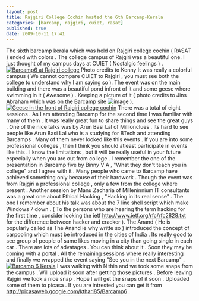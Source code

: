```yaml
---
layout: post
title: Rajgiri College Cochin hosted the 6th Barcamp-Kerala
categories: [barcamp, rajgiri, cuiet, rasat]
published: true
date: 2009-10-11 17:41
---
```

The sixth barcamp kerala which was held on Rajgiri college cochin ( RASAT ) ended with colors . The college campus of Rajgiri was a beautiful one. I just thought of my campus days at CUIET ( Nostalgic feelings ) .  [![Barcamp6 at Rajgiri college](http://farm3.static.flickr.com/2636/4005098016_c79bb99238.jpg)](http://www.flickr.com/photos/harikt/4005098016/)  Photo credits to Kenny  It was really a colorful campus ( We cannot compare CUIET to Rajgiri , you must see both the college to understand why I am saying so ). The event was on the main building and there was a beautiful pond infront of it and some geese where swimming in it ( Awesome ) . Keeping a picture of it ( photo credits to Jins Abraham which was on the Barcamp site ![image](http://www.harikt.com/sites/all/libraries/fckeditor/editor/images/smiley/msn/regular_smile.gif) ).  [![Geese in the front of Rajgiri college cochin](http://farm3.static.flickr.com/2672/4004409621_8607c1d308.jpg)](http://www.flickr.com/photos/harikt/4004409621/)  There was a total of eight sessions . As I am attending Barcamp for the second time I was familiar with many of them . It was really great fun to share things and see the great guys . One of the nice talks was by Arun Basi Lal of Millionclues . Its hard to see people like Arun Basi Lal who is a studying for BTech and attending Barcamps . Many of them never looked like this events . If you are into some professional colleges , then I think you should atleast participate in events like this . I know the limitations , but it will be really useful in your future especially when you are out from college . I remember the one of the presentation in Barcamp five by Binny V A , "What they don't teach you in college" and I agree with it . Many people who came to Barcamp have achieved something only because of their hardwork . Though the event was from Rajgiri a professional college , only a few from the college where present .  Another session by Manu Zacharia of Milleninnium IT consultants was a great one about Ethical Hacking , "Hacking in its real sense" . The one I remember about his talk was about the 7 line shell script which make Windows 7 down . ( To the persons who are hearing the term hacking for the first time , consider looking the ietf http://www.ietf.org/rfc/rfc2828.txt for the difference between hacker and cracker ).  The Anand ( He is popularly called as The Anand ie why writte so ) introduced the concept of carpooling which must be introduced in the cities of India . Its really good to see group of people of same likes moving in a city than going single in each car . There are lots of advatages . You can think about it . Soon they may be coming with a portal .  All the remaining sessions where really interesting and finally we wrapped the event saying "See you in the next Barcamp" .  [![Barcamp 6 Kerala](http://farm3.static.flickr.com/2753/4116483191_d540894cf7.jpg)](http://www.flickr.com/photos/harikt/4116483191/)  I was walking with Nithin and we took some snaps from the campus . Will upload it soon after getting those pictures . Before leaving Rajgiri we took a nice snap . Hope I will get the snaps of it soon .  Uploaded some of them to picasa . If you are intrested you can get it from http://picasaweb.google.com/kthari85/Barcamp6 .   
